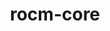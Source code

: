 ---
title: "rocm-core"
layout: cache
categories: [package, develop-2024-03-17]
meta: {"versions": ["6.0.2"], "compilers": ["gcc@=11.4.0"], "oss": ["ubuntu22.04"], "platforms": ["linux"], "targets": ["x86_64_v3"], "stacks": ["ml-linux-x86_64-rocm", "root"], "num_specs": 1, "num_specs_by_stack": {"ml-linux-x86_64-rocm": 1, "root": 1}}
spec_details: [{"hash": "uigpw3kdp7ts4i7krd2qbabu6lgzf4hf", "compiler": "gcc@=11.4.0", "versions": ["6.0.2"], "os": "ubuntu22.04", "platform": "linux", "target": "x86_64_v3", "variants": ["build_system=cmake", "build_type=Release", "generator=make", "~ipo"], "stacks": ["ml-linux-x86_64-rocm", "root"], "size": "-", "tarball": "https://binaries.spack.io/releases/develop-2024-03-17/build_cache/linux-ubuntu22.04-x86_64_v3/gcc-11.4.0/rocm-core-6.0.2/linux-ubuntu22.04-x86_64_v3-gcc-11.4.0-rocm-core-6.0.2-uigpw3kdp7ts4i7krd2qbabu6lgzf4hf.spack"}]
---